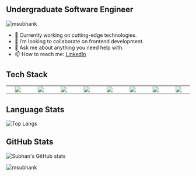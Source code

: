 ## Undergraduate Software Engineer
<p align="left"> <img src="https://komarev.com/ghpvc/?username=msubhank" alt="msubhank" /> </p>

- 🔭 Currently working on cutting-edge technologies.
- 👯 I’m looking to collaborate on frontend development.
- 💬 Ask me about anything you need help with.
- 📫 How to reach me: [LinkedIn](https://pk.linkedin.com/in/msubhank)
## Tech Stack
<table width="100">
<tr></tr>
<tr>
    <td align='center' width="190">
        <img src="https://www.vectorlogo.zone/logos/visualstudio_code/visualstudio_code-icon.svg">
    </td>
  <td align='center' width="190">
        <img src="https://download.logo.wine/logo/C%2B%2B/C%2B%2B-Logo.wine.png">
    </td>
   <td align='center' width="190">
        <img src="https://www.vectorlogo.zone/logos/w3_html5/w3_html5-ar21.svg">
    </td>
     <td align='center' width="190">
        <img src="https://www.vectorlogo.zone/logos/w3_css/w3_css-ar21.svg">
    </td>
   <td align='center' width="190">
        <img src="https://www.vectorlogo.zone/logos/javascript/javascript-ar21.svg">
    </td>
  <td align='center' width="190">
        <img src="https://www.vectorlogo.zone/logos/virtualbox/virtualbox-ar21.svg">
    </td>
    <td align='center' width="190">
        <img src="https://www.vectorlogo.zone/logos/git-scm/git-scm-ar21.svg">
    </td>
    <td align='center' width="190">
        <img src="https://www.vectorlogo.zone/logos/github/github-ar21.svg">
    </td>

</tr>

</table>

## Language Stats
![Top Langs](https://github-readme-stats.vercel.app/api/top-langs/?username=msubhank&langs_count=10&layout=compact&hide=C)
## GitHub Stats
![Subhan's GitHub stats](https://github-readme-stats.vercel.app/api?username=msubhank&hide=stars&show=reviews,prs_merged&show_icons=true&hide_rank=true)
<p><img src="https://github-readme-streak-stats.herokuapp.com/?user=msubhank" alt="msubhank" /></p>
